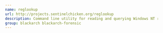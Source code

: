 ```yaml
---
name: reglookup
url: http://projects.sentinelchicken.org/reglookup
description: Command line utility for reading and querying Windows NT registries.
group: blackarch blackarch-forensic
---
```


